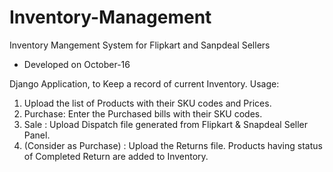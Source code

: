 # Inventory-Management
Inventory Mangement System for  Flipkart and Sanpdeal Sellers
* Developed on October-16

Django Application, to Keep a record of current Inventory.
Usage:
1. Upload the list of Products with their SKU codes and Prices.
2. Purchase: Enter the Purchased bills with their SKU codes.
3. Sale : Upload Dispatch file generated from Flipkart & Snapdeal Seller Panel.
4. (Consider as Purchase) : Upload the Returns file. Products having status of Completed Return are added to Inventory.


